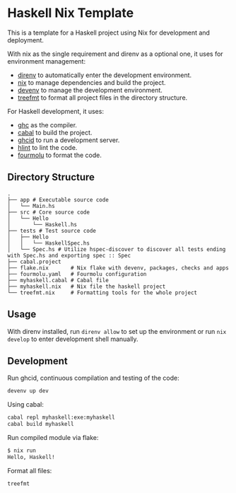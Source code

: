 # Haskell Nix Template

This is a template for a Haskell project using Nix for development and deployment.

With nix as the single requirement and direnv as a optional one, it uses for environment management:

* [direnv](https://direnv.net/) to automatically enter the development environment.
* [nix](https://nixos.org/) to manage dependencies and build the project.
* [devenv](https://devenv.sh) to manage the development environment.
* [treefmt](https://numtide.github.io/treefmt/) to format all project files in the directory structure.

For Haskell development, it uses:

* [ghc](https://www.haskell.org/ghc/) as the compiler.
* [cabal](https://www.haskell.org/cabal/) to build the project.
* [ghcid](https://github.com/ndmitchell/ghcid) to run a development server.
* [hlint](https://github.com/ndmitchell/hlint) to lint the code.
* [fourmolu](https://fourmolu.github.io/) to format the code.

## Directory Structure

```plaintext
.
├── app # Executable source code
│   └── Main.hs
├── src # Core source code
│   └── Hello
│       └── Haskell.hs
├── tests # Test source code
│   ├── Hello
│   │   └── HaskellSpec.hs
│   └── Spec.hs # Utilize hspec-discover to discover all tests ending with Spec.hs and exporting spec :: Spec
├── cabal.project
├── flake.nix       # Nix flake with devenv, packages, checks and apps
├── fourmolu.yaml   # Fourmolu configuration
├── myhaskell.cabal # Cabal file
├── myhaskell.nix   # Nix file the haskell project
└── treefmt.nix     # Formatting tools for the whole project
```

## Usage

With direnv installed, run `direnv allow` to set up the environment or run `nix develop` to
enter development shell manually.

## Development

Run ghcid, continuous compilation and testing of the code:

```sh
devenv up dev
```

Using cabal:

```sh
cabal repl myhaskell:exe:myhaskell
cabal build myhaskell
```

Run compiled module via flake:

```sh
$ nix run
Hello, Haskell!
```

Format all files:

```sh
treefmt
```
